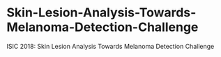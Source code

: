 # Skin-Lesion-Analysis-Towards-Melanoma-Detection-Challenge
ISIC 2018: Skin Lesion Analysis Towards Melanoma Detection Challenge
